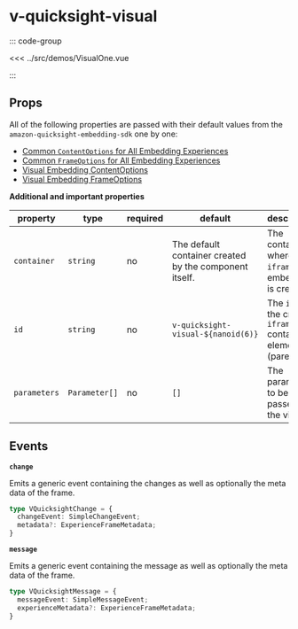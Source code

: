 # v-quicksight-visual

<script setup>
import VisualOne from "@demos/VisualOne.vue"
</script>

<ClientOnly>
  <!-- <VisualOne /> -->
</ClientOnly>

::: code-group

<<< ../src/demos/VisualOne.vue

:::

## Props

All of the following properties are passed with their default values from the `amazon-quicksight-embedding-sdk` one by one:

- [Common `ContentOptions` for All Embedding Experiences
](https://github.com/awslabs/amazon-quicksight-embedding-sdk#common-properties-of-contentoptions-for-all-embedding-experiences)
- [Common `FrameOptions` for All Embedding Experiences
](https://github.com/awslabs/amazon-quicksight-embedding-sdk#common-properties-of-frameoptions-for-all-embedding-experiences)
- [Visual Embedding ContentOptions](https://github.com/awslabs/amazon-quicksight-embedding-sdk#contentoptions-1)
- [Visual Embedding FrameOptions](https://github.com/awslabs/amazon-quicksight-embedding-sdk#frameoptions-1)

**Additional and important properties**

| **property** | **type**      | **required** | **default**                                            | **description**                                              |
|--------------|---------------|--------------|--------------------------------------------------------|--------------------------------------------------------------|
| `container`  | `string`      | no           | The default container created by the component itself. | The container where the `iframe` for embedding is created.   |
| `id`         | `string`      | no           | `v-quicksight-visual-${nanoid(6)}`                     | The `id` for the created `iframe` container element (parent) |
| `parameters` | `Parameter[]` | no           | `[]`                                                   | The parameters to be passed to the visual.                   |

## Events

**`change`**

Emits a generic event containing the changes as well as optionally the meta data of the frame.

```ts
type VQuicksightChange = {
  changeEvent: SimpleChangeEvent;
  metadata?: ExperienceFrameMetadata;
}
```

**`message`**

Emits a generic event containing the message as well as optionally the meta data of the frame.

```ts
type VQuicksightMessage = {
  messageEvent: SimpleMessageEvent;
  experienceMetadata?: ExperienceFrameMetadata;
}
```
